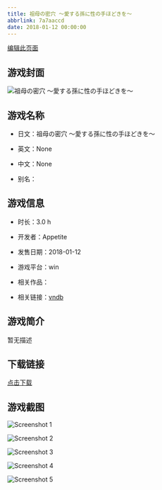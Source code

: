 ```yaml
---
title: 祖母の密穴 ～愛する孫に性の手ほどきを～
abbrlink: 7a7aaccd
date: 2018-01-12 00:00:00
---
```

[编辑此页面](https://github.com/ACG-3/ADV3-source/blob/main/source/_posts/%E7%A5%96%E6%AF%8D%E3%81%AE%E5%AF%86%E7%A9%B4%20%EF%BD%9E%E6%84%9B%E3%81%99%E3%82%8B%E5%AD%AB%E3%81%AB%E6%80%A7%E3%81%AE%E6%89%8B%E3%81%BB%E3%81%A9%E3%81%8D%E3%82%92%EF%BD%9E.md)

## 游戏封面

![祖母の密穴 ～愛する孫に性の手ほどきを～](https://pan.timero.xyz/d/onedrive/img_lib_001/%E7%A5%96%E6%AF%8D%E3%81%AE%E5%AF%86%E7%A9%B4%20%EF%BD%9E%E6%84%9B%E3%81%99%E3%82%8B%E5%AD%AB%E3%81%AB%E6%80%A7%E3%81%AE%E6%89%8B%E3%81%BB%E3%81%A9%E3%81%8D%E3%82%92%EF%BD%9E_cover.avif)


## 游戏名称

- 日文：祖母の密穴 ～愛する孫に性の手ほどきを～
- 英文：None
- 中文：None

- 别名：


## 游戏信息

- 时长：3.0 h
- 开发者：Appetite
- 发售日期：2018-01-12
- 游戏平台：win
- 相关作品：

- 相关链接：[vndb](https://vndb.org/v22291)


## 游戏简介

暂无描述


## 下载链接

[点击下载](https://pan.timero.xyz/onedrive/adv_lib_001/%E7%A5%96%E6%AF%8D%E3%81%AE%E5%AF%86%E7%A9%B4%20%EF%BD%9E%E6%84%9B%E3%81%99%E3%82%8B%E5%AD%AB%E3%81%AB%E6%80%A7%E3%81%AE%E6%89%8B%E3%81%BB%E3%81%A9%E3%81%8D%E3%82%92%EF%BD%9E)


## 游戏截图


![Screenshot 1](https://pan.timero.xyz/d/onedrive/img_lib_001/%E7%A5%96%E6%AF%8D%E3%81%AE%E5%AF%86%E7%A9%B4%20%EF%BD%9E%E6%84%9B%E3%81%99%E3%82%8B%E5%AD%AB%E3%81%AB%E6%80%A7%E3%81%AE%E6%89%8B%E3%81%BB%E3%81%A9%E3%81%8D%E3%82%92%EF%BD%9E_Screenshot_1.avif)

![Screenshot 2](https://pan.timero.xyz/d/onedrive/img_lib_001/%E7%A5%96%E6%AF%8D%E3%81%AE%E5%AF%86%E7%A9%B4%20%EF%BD%9E%E6%84%9B%E3%81%99%E3%82%8B%E5%AD%AB%E3%81%AB%E6%80%A7%E3%81%AE%E6%89%8B%E3%81%BB%E3%81%A9%E3%81%8D%E3%82%92%EF%BD%9E_Screenshot_2.avif)

![Screenshot 3](https://pan.timero.xyz/d/onedrive/img_lib_001/%E7%A5%96%E6%AF%8D%E3%81%AE%E5%AF%86%E7%A9%B4%20%EF%BD%9E%E6%84%9B%E3%81%99%E3%82%8B%E5%AD%AB%E3%81%AB%E6%80%A7%E3%81%AE%E6%89%8B%E3%81%BB%E3%81%A9%E3%81%8D%E3%82%92%EF%BD%9E_Screenshot_3.avif)

![Screenshot 4](https://pan.timero.xyz/d/onedrive/img_lib_001/%E7%A5%96%E6%AF%8D%E3%81%AE%E5%AF%86%E7%A9%B4%20%EF%BD%9E%E6%84%9B%E3%81%99%E3%82%8B%E5%AD%AB%E3%81%AB%E6%80%A7%E3%81%AE%E6%89%8B%E3%81%BB%E3%81%A9%E3%81%8D%E3%82%92%EF%BD%9E_Screenshot_4.avif)

![Screenshot 5](https://pan.timero.xyz/d/onedrive/img_lib_001/%E7%A5%96%E6%AF%8D%E3%81%AE%E5%AF%86%E7%A9%B4%20%EF%BD%9E%E6%84%9B%E3%81%99%E3%82%8B%E5%AD%AB%E3%81%AB%E6%80%A7%E3%81%AE%E6%89%8B%E3%81%BB%E3%81%A9%E3%81%8D%E3%82%92%EF%BD%9E_Screenshot_5.avif)

